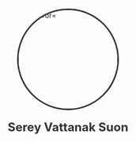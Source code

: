 <!DOCTYPE html>
<html lang="en">
<head>
    <meta charset="UTF-8">
    <meta name="viewport" content="width=device-width, initial-scale=1.0">
    <title>Serey Vattanak Suon</title>
    <style>
        .center-container {
            display: flex;
            justify-content: center;
            align-items: center;
            flex-direction: column;
            height: 100vh; /* Adjusts vertical centering */
        }
        .center-image img {
            width: 200px;
            border-radius: 50%; /* Optional: makes the image circular */
            object-fit: cover;
            border: 3px solid #333;
        }
        .name {
            margin-top: 20px;
            font-size: 24px;
            font-weight: bold;
            color: #333;
        }
    </style>
</head>
<body>

<div class="center-container">
        <div class="center-image">
            <img src="image.png" alt=" onerror="this.onerror=null; this.src='https://via.placeholder.com/200'">
        </div>
        <div class="name">Serey Vattanak Suon</div>
    </div>

</body>
</html>

        </div>
        <div class="name">
            Sereyvattanak Suon
        </div>
    </div>

  <section>
        <h2>Greetings!</h2>
        <p>I am currently pursuing a Master's degree in Mathematics and Computing at IIT (ISM) Dhanbad. I am passionate about AI, Machine Learning, and Deep Learning. Currently, I am studying Deep Learning under my supervisor Professor Dr. Sudhakar Kumawat at IIT (ISM) Dhanbad.</p>

  <h3>Contact</h3>
        <ul>
            <li><strong> Telephone:</strong> (+91 8987584023)</li>
             <li><strong> Telegram:</strong> (+91 8987584023)</li>
            <li><strong>Email:</strong> <a href="mailto:vattanakvn1@gmail.com">vattanakvn1@gmail.com</a></li>
            <li><strong>Website:</strong> <a href="https://sereyvattanaksuon.github.io/">sereyvattanaksuon.github.io</a></li>
        </ul>

  <h3>Education</h3>
        <ul>
            <li><strong>Bachelor's Degree</strong> | Royal University of Phnom Penh, Phnom Penh | 2020-2024</li>
            <li><strong>Advanced Mathematics</strong> | Mathematical Association of Cambodia, Phnom Penh, Cambodia | 2023-present</li>
            <li><strong>Master's Degree</strong> | IIT (ISM) Dhanbad, India | 2024-present</li>
        </ul>

  <h3>Experience and Achievements</h3>
        <ul>
            <li>Entered the <strong>Royal University of Phnom Penh</strong> in 2020.</li>
            <li>Passed the entrance examination conducted by the <strong>Mathematical Association of Cambodia</strong> in 2023.</li>
            <li>Invited to participate in the <strong>Forum for Pushing the Boundary</strong> since 2023.</li>
            <li>Worked on a thesis under the supervision of <strong>Associate Prof. Dr. Meas Len</strong> (appointed Associate Professor at RUPP) in January 2024.</li>
            <li>Awarded a <strong>fully sponsored scholarship</strong> through the <strong>ICCR Master’s Program</strong> to pursue studies in India in 2024.</li>
        </ul>

  <h3>Conferences Attended</h3>
        <ul>
            <li>Attended the <strong>Mathematical Association of Cambodia</strong> seminar talk on the <em>Poincaré Conjecture</em> – <strong>November 11, 2023</strong>.</li>
            <li>Participated in a <strong>mathematical lecture talk</strong> celebrating <strong>Prof. Suon Sovann</strong> on his birthday at <strong>RUPP</strong> – <strong>May 5, 2024</strong>.</li>
            <li>Attended a webinar on <em>The Undying Charm of the Möbius Function – Classical Results and New Variations</em>, delivered by <strong>Prof. Krishnaswami Alladi</strong> (<strong>University of Florida, USA</strong>) – <strong>August 15, 2024</strong>.</li>
            <li>Attended a seminar conducted by <strong>IIT (ISM) Dhanbad</strong> on <em>Machina Ex Quanta: Rise of the Quantum Boltzmann Machines</em>, delivered by <strong>Prof. Mark M. Wilde</strong> from <strong>Cornell University, USA</strong> – <strong>January 10, 2024</strong>.</li>
        </ul>
   <section>
    <h2>Completed Online Courses (September 2024 - January 2025)</h2>
    <ul>
        <li class="course-item">
            <h4>Introduction to Statistics</h4>
            <p>From Stanford University</p>
        </li>
        <li class="course-item">
            <h4>Python and Statistics for Financial Analysis</h4>
            <p>From The Hong Kong University of Science and Technology</p>
        </li>
        <li class="course-item">
            <h4>Statistical Methods</h4>
            <p>From the University of Leeds</p>
        </li>
    </ul>
</section>


<section class="skills-section">
    <h2>Skills</h2>
    <div class="skills-item">
        <h4>Programming</h4>
        <p><span>C++</span> | <span>C</span> | <span>Python</span> | <span>R</span> | <span>LaTeX</span></p>
    </div>
    <div class="skills-item">
        <h4>Technology</h4>
        <p><span>Linux</span> | <span>Operating System</span> | <span>DBMS</span></p>
    </div>
</section>


  <footer>
        <p>&copy; 2025 Serey Vattanak Suon. Hosted on GitHub Pages.</p>
        </footer>



